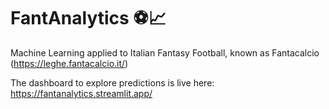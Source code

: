 # FantAnalytics :soccer::chart_with_upwards_trend:
Machine Learning applied to Italian Fantasy Football, known as Fantacalcio (https://leghe.fantacalcio.it/)

The dashboard to explore predictions is live here: https://fantanalytics.streamlit.app/

